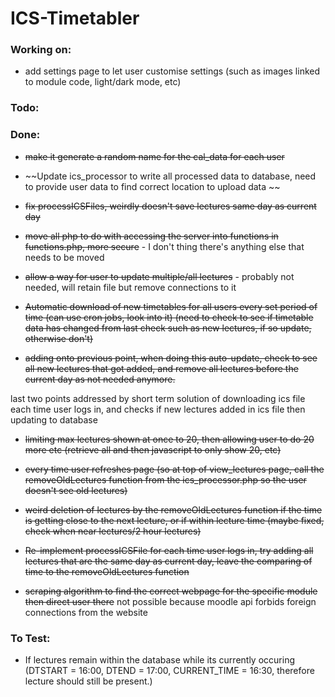 # ICS-Timetabler

### Working on:

- add settings page to let user customise settings (such as images linked to module code, light/dark mode, etc)

### Todo:

### Done:

- ~~make it generate a random name for the cal_data for each user~~

- ~~Update ics_processor to write all processed data to database, need to provide user data to find correct location to upload data ~~

- ~~fix processICSFiles, weirdly doesn't save lectures same day as current day~~

- ~~move all php to do with accessing the server into functions in functions.php, more secure~~ - I don't thing there's anything else that needs to be moved

- ~~allow a way for user to update multiple/all lectures~~ - probably not needed, will retain file but remove connections to it

- ~~Automatic download of new timetables for all users every set period of time (can use cron jobs, look into it) (need to check to see if timetable data has changed from last check such as new lectures, if so update, otherwise don't)~~

- ~~adding onto previous point, when doing this auto-update, check to see all new lectures that got added, and remove all lectures before the current day as not needed anymore.~~

last two points addressed by short term solution of downloading ics file each time user logs in, and checks if new lectures added in ics file then updating to database

- ~~limiting max lectures shown at once to 20, then allowing user to do 20 more etc (retrieve all and then javascript to only show 20, etc)~~

- ~~every time user refreshes page (so at top of view_lectures page, call the removeOldLectures function from the ics_processor.php so the user doesn't see old lectures)~~

- ~~weird deletion of lectures by the removeOldLectures function if the time is getting close to the next lecture, or if within lecture time (maybe fixed, check when near lectures/2 hour lectures)~~

- ~~Re-implement processICSFile for each time user logs in, try adding all lectures that are the same day as current day, leave the comparing of time to the removeOldLectures function~~

- ~~scraping algorithm to find the correct webpage for the specific module then direct user there~~ not possible because moodle api forbids foreign connections from the website

### To Test:

- If lectures remain within the database while its currently occuring (DTSTART = 16:00, DTEND = 17:00, CURRENT_TIME = 16:30, therefore lecture should still be present.)



